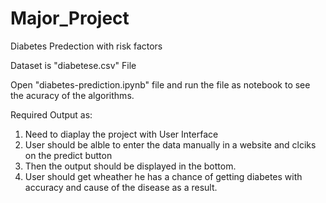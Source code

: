 # Major_Project
Diabetes Predection with risk factors

Dataset is "diabetese.csv" File

Open "diabetes-prediction.ipynb" file and run the file as notebook to see the acuracy of the algorithms.

Required Output as:
1. Need to diaplay the project with User Interface
2. User should be alble to enter the data manually in a website and clciks on the predict button
3. Then the output should be displayed in the bottom.
4. User should get wheather he has a chance of getting diabetes with accuracy and cause of the disease as a result.

